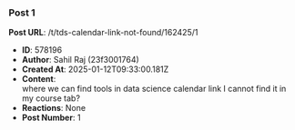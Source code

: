 ### Post 1
**Post URL**: /t/tds-calendar-link-not-found/162425/1
- **ID**: 578196
- **Author**: Sahil Raj  (23f3001764)
- **Created At**: 2025-01-12T09:33:00.181Z
- **Content**:  
  where we can find tools in data science calendar link I cannot find it in my course tab?
- **Reactions**: None
- **Post Number**: 1

